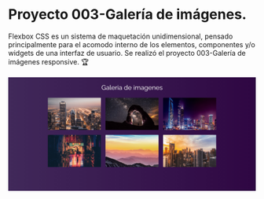 # Proyecto 003-Galería de imágenes.
Flexbox CSS es un sistema de maquetación unidimensional, pensado principalmente para el acomodo interno de los elementos, componentes y/o widgets de una interfaz de usuario. Se realizó el proyecto 003-Galería de imágenes responsive.  🏆 <br><br>
<img src="img/galeria.png" alt="Proyecto 003-Galería de imágenes|Front-end developer| tecnologías utilizadas HTML, Css y Flexbox.">
